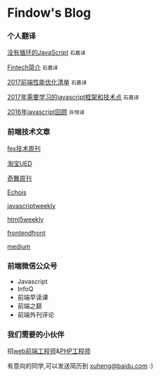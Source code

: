 Findow's Blog
=====================

### 个人翻译

[没有循环的JavaScript](https://github.com/Findow-team/Blog/issues/16) `石嘉译`

[Fintech简介](https://github.com/Findow-team/Blog/issues/13) `石嘉译`

[2017前端性能优化清单](https://github.com/Findow-team/Blog/issues/11) `石嘉译`

[2017年需要学习的javascript框架和技术点](https://github.com/Findow-team/Blog/issues/4) `石嘉译`

[2016年javascript回顾](http://cnedwan.com/2016/12/21/%E8%AF%91-2016%E5%B9%B4Javascript%E5%9B%9E%E9%A1%BE.html) `许恒译`


### 前端技术文章

[fex技术周刊](http://fex.baidu.com/weekly/)

[淘宝UED](http://taobaofed.org/)

[奇舞周刊](http://old.75team.com/weekly/)

[Echojs](http://www.echojs.com/)

[javascriptweekly](http://javascriptweekly.com/)

[html5weekly](http://html5weekly.com/)

[frontendfront](https://frontendfront.com/)

[medium](https://medium.com/)
  

### 前端微信公众号
 
* Javascript
* InfoQ
* 前端早读课
* 前端之巅
* 前端外刊评论
  
### 我们需要的小伙伴

招[web前端工程师](https://github.com/Findow-team/Blog/issues/9)&[PHP工程师](https://github.com/Findow-team/Blog/issues/8)

有意向的同学,可以发送简历到 xuheng@baidu.com :)
